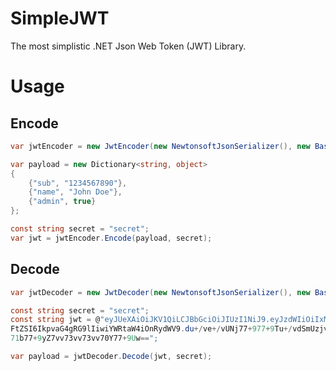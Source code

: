# SimpleJWT
The most simplistic .NET Json Web Token (JWT) Library.

# Usage
## Encode
```csharp
var jwtEncoder = new JwtEncoder(new NewtonsoftJsonSerializer(), new Base64Encoder());

var payload = new Dictionary<string, object>
{
	{"sub", "1234567890"}, 
	{"name", "John Doe"}, 
	{"admin", true}
};

const string secret = "secret";
var jwt = jwtEncoder.Encode(payload, secret);
```


## Decode
```csharp
var jwtDecoder = new JwtDecoder(new NewtonsoftJsonSerializer(), new Base64Encoder(), new Base64Encoder());

const string secret = "secret";
const string jwt = @"eyJUeXAiOiJKV1QiLCJBbGciOiJIUzI1NiJ9.eyJzdWIiOiIxMjM0NTY3ODkwIiwibm
FtZSI6IkpvaG4gRG9lIiwiYWRtaW4iOnRydWV9.du+/ve+/vUNj77+977+9Tu+/vdSmUzjvv71UBnFMbe+/vQTvv
71b77+9yZ7vv73vv73vv70Y77+9Uw==";

var payload = jwtDecoder.Decode(jwt, secret);
```
